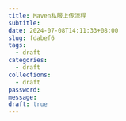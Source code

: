 ```yaml
---
title: Maven私服上传流程
subtitle: 
date: 2024-07-08T14:11:33+08:00
slug: fdabef6
tags:
  - draft
categories:
  - draft
collections:
  - draft
password: 
message: 
draft: true
---
```



